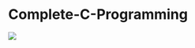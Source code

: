# Complete-C-Programming
 

![](https://visitor-badge.glitch.me/badge?page_id=Complete-C-Programming.Kobigan1223)
